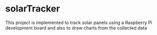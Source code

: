 # solarTracker
This project is implemented to track solar panels using a Raspberry Pi development board and also to draw charts from the collected data
